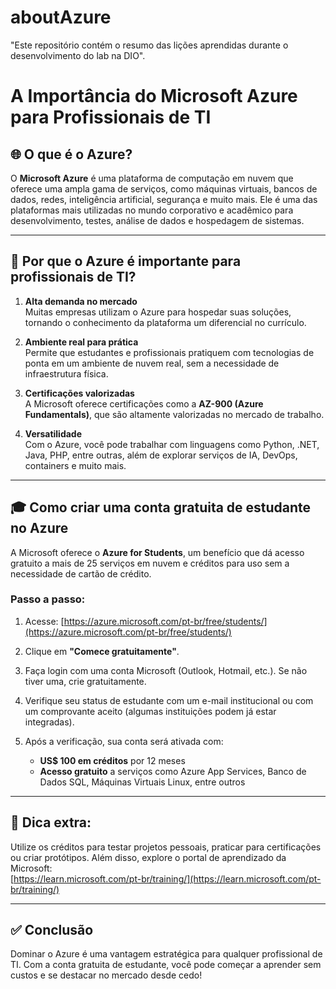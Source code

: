 # aboutAzure
"Este repositório contém o resumo das lições aprendidas durante o desenvolvimento do lab na DIO".

# A Importância do Microsoft Azure para Profissionais de TI

## 🌐 O que é o Azure?

O **Microsoft Azure** é uma plataforma de computação em nuvem que oferece uma ampla gama de serviços, como máquinas virtuais, bancos de dados, redes, inteligência artificial, segurança e muito mais. Ele é uma das plataformas mais utilizadas no mundo corporativo e acadêmico para desenvolvimento, testes, análise de dados e hospedagem de sistemas.

---

## 💼 Por que o Azure é importante para profissionais de TI?

1. **Alta demanda no mercado**  
   Muitas empresas utilizam o Azure para hospedar suas soluções, tornando o conhecimento da plataforma um diferencial no currículo.

2. **Ambiente real para prática**  
   Permite que estudantes e profissionais pratiquem com tecnologias de ponta em um ambiente de nuvem real, sem a necessidade de infraestrutura física.

3. **Certificações valorizadas**  
   A Microsoft oferece certificações como a **AZ-900 (Azure Fundamentals)**, que são altamente valorizadas no mercado de trabalho.

4. **Versatilidade**  
   Com o Azure, você pode trabalhar com linguagens como Python, .NET, Java, PHP, entre outras, além de explorar serviços de IA, DevOps, containers e muito mais.

---

## 🎓 Como criar uma conta gratuita de estudante no Azure

A Microsoft oferece o **Azure for Students**, um benefício que dá acesso gratuito a mais de 25 serviços em nuvem e créditos para uso sem a necessidade de cartão de crédito.

### Passo a passo:

1. Acesse: [https://azure.microsoft.com/pt-br/free/students/](https://azure.microsoft.com/pt-br/free/students/)

2. Clique em **"Comece gratuitamente"**.

3. Faça login com uma conta Microsoft (Outlook, Hotmail, etc.). Se não tiver uma, crie gratuitamente.

4. Verifique seu status de estudante com um e-mail institucional ou com um comprovante aceito (algumas instituições podem já estar integradas).

5. Após a verificação, sua conta será ativada com:
   - **US$ 100 em créditos** por 12 meses
   - **Acesso gratuito** a serviços como Azure App Services, Banco de Dados SQL, Máquinas Virtuais Linux, entre outros

---

## 🚀 Dica extra:

Utilize os créditos para testar projetos pessoais, praticar para certificações ou criar protótipos. Além disso, explore o portal de aprendizado da Microsoft:  
[https://learn.microsoft.com/pt-br/training/](https://learn.microsoft.com/pt-br/training/)

---

## ✅ Conclusão

Dominar o Azure é uma vantagem estratégica para qualquer profissional de TI. Com a conta gratuita de estudante, você pode começar a aprender sem custos e se destacar no mercado desde cedo!

